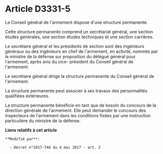# Article D3331-5

Le Conseil général de l'armement dispose d'une structure permanente.

Cette structure permanente comprend un secrétariat général, une section études générales, une section études techniques et
une section carrières.

Le secrétaire général et les présidents de section sont des ingénieurs généraux ou des ingénieurs en chef de l'armement, en
activité, nommés par le ministre de la défense sur proposition du délégué général pour l'armement, après avis du vice-
président du Conseil général de l'armement.

Le secrétaire général dirige la structure permanente du Conseil général de l'armement.

La structure permanente peut associer à ses travaux des personnalités qualifiées extérieures.

La structure permanente bénéficie en tant que de besoin du concours de la direction générale de l'armement. Elle peut
demander le concours des inspecteurs de l'armement dans les conditions fixées par une instruction particulière du ministre de
la défense.

**Liens relatifs à cet article**

	**Modifié par**:

	  - Décret n°2017-746 du 4 mai 2017 - art. 2
